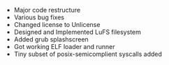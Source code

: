 - Major code restructure
- Various bug fixes
- Changed license to Unlicense
- Designed and Implemented LuFS filesystem
- Added grub splashscreen
- Got working ELF loader and runner
- Tiny subset of posix-semicomplient syscalls added
